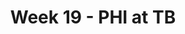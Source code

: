 ---
layout: game
title: Week 19 - PHI at TB
season: 2023
game_id: 2023_19_PHI_TB
away_team: PHI
home_team: TB
---